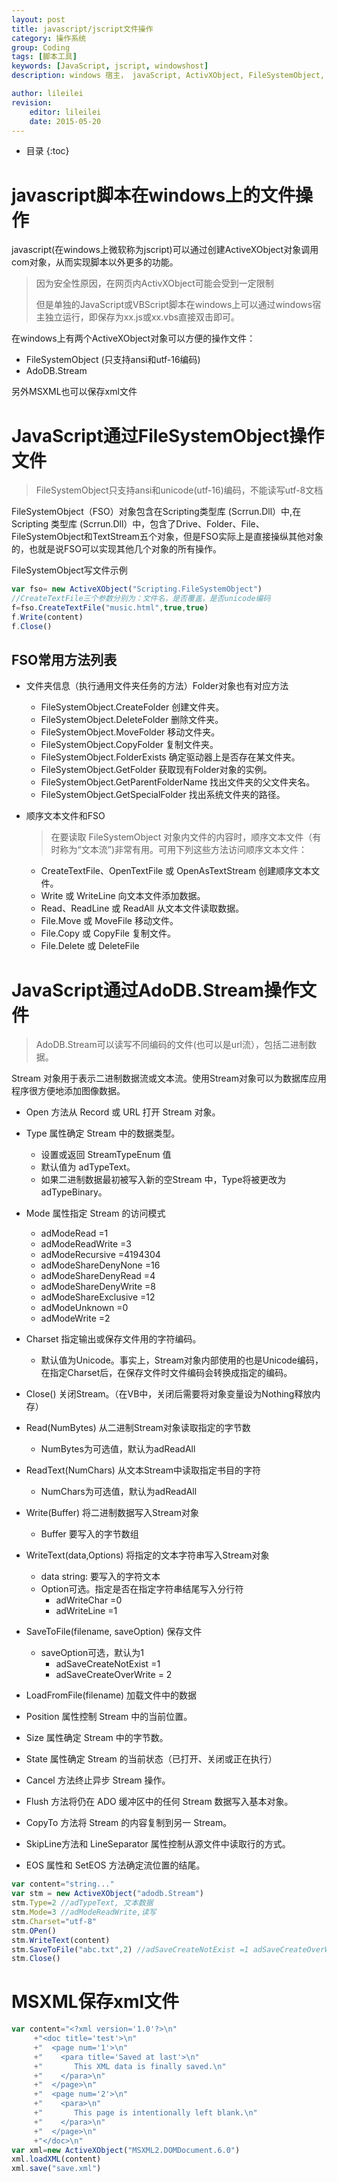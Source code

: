 ```yaml
---
layout: post
title: javascript/jscript文件操作
category: 操作系统
group: Coding
tags: [脚本工具]
keywords: [JavaScript, jscript, windowshost]
description: windows 宿主， javaScript, ActivXObject, FileSystemObject, AdoDB.Stream

author: lileilei
revision:
    editor: lileilei
    date: 2015-05-20
---
```


* 目录
{:toc}

# javascript脚本在windows上的文件操作

javascript(在windows上微软称为jscript)可以通过创建ActiveXObject对象调用com对象，从而实现脚本以外更多的功能。

> 因为安全性原因，在网页内ActivXObject可能会受到一定限制
> 
> 但是单独的JavaScript或VBScript脚本在windows上可以通过windows宿主独立运行，即保存为xx.js或xx.vbs直接双击即可。

在windows上有两个ActiveXObject对象可以方便的操作文件：

+ FileSystemObject (只支持ansi和utf-16编码)
+ AdoDB.Stream

另外MSXML也可以保存xml文件

# JavaScript通过FileSystemObject操作文件

> FileSystemObject只支持ansi和unicode(utf-16)编码，不能读写utf-8文档

FileSystemObject（FSO）对象包含在Scripting类型库 (Scrrun.Dll）中,在Scripting 类型库 (Scrrun.Dll）中，包含了Drive、Folder、File、FileSystemObject和TextStream五个对象，但是FSO实际上是直接操纵其他对象的，也就是说FSO可以实现其他几个对象的所有操作。

FileSystemObject写文件示例

~~~ javascript
var fso= new ActiveXObject("Scripting.FileSystemObject")
//CreateTextFile三个参数分别为：文件名，是否覆盖，是否unicode编码
f=fso.CreateTextFile("music.html",true,true)
f.Write(content)
f.Close()
~~~

## FSO常用方法列表

+ 文件夹信息（执行通用文件夹任务的方法）Folder对象也有对应方法
    - FileSystemObject.CreateFolder	创建文件夹。
    - FileSystemObject.DeleteFolder	删除文件夹。
    - FileSystemObject.MoveFolder	移动文件夹。
    - FileSystemObject.CopyFolder	复制文件夹。
    - FileSystemObject.FolderExists	确定驱动器上是否存在某文件夹。
    - FileSystemObject.GetFolder 获取现有Folder对象的实例。
    - FileSystemObject.GetParentFolderName	找出文件夹的父文件夹名。
    - FileSystemObject.GetSpecialFolder	找出系统文件夹的路径。
+ 顺序文本文件和FSO

    > 在要读取 FileSystemObject 对象内文件的内容时，顺序文本文件（有时称为“文本流”)非常有用。可用下列这些方法访问顺序文本文件：

    - CreateTextFile、OpenTextFile 或 OpenAsTextStream 创建顺序文本文件。
    - Write 或 WriteLine	向文本文件添加数据。
    - Read、ReadLine 或 ReadAll	从文本文件读取数据。
    - File.Move 或 MoveFile	移动文件。
    - File.Copy 或 CopyFile	复制文件。
    - File.Delete 或 DeleteFile

# JavaScript通过AdoDB.Stream操作文件

> AdoDB.Stream可以读写不同编码的文件(也可以是url流），包括二进制数据。

Stream 对象用于表示二进制数据流或文本流。使用Stream对象可以为数据库应用程序很方便地添加图像数据。

+ Open 方法从 Record 或 URL 打开 Stream 对象。
+ Type 属性确定 Stream 中的数据类型。
    - 设置或返回 StreamTypeEnum 值
    - 默认值为 adTypeText。
    - 如果二进制数据最初被写入新的空Stream 中，Type将被更改为 adTypeBinary。
+ Mode 属性指定 Stream 的访问模式
    - adModeRead =1
    - adModeReadWrite =3
    - adModeRecursive =4194304
    - adModeShareDenyNone =16
    - adModeShareDenyRead =4
    - adModeShareDenyWrite =8
    - adModeShareExclusive =12
    - adModeUnknown =0
    - adModeWrite =2
+ Charset 指定输出或保存文件用的字符编码。
    - 默认值为Unicode。事实上，Stream对象内部使用的也是Unicode编码，在指定Charset后，在保存文件时文件编码会转换成指定的编码。
+ Close() 关闭Stream。（在VB中，关闭后需要将对象变量设为Nothing释放内存）
+ Read(NumBytes)  从二进制Stream对象读取指定的字节数
    - NumBytes为可选值，默认为adReadAll
+ ReadText(NumChars)  从文本Stream中读取指定书目的字符
    - NumChars为可选值，默认为adReadAll
+ Write(Buffer)  将二进制数据写入Stream对象
    - Buffer 要写入的字节数组
+ WriteText(data,Options) 将指定的文本字符串写入Stream对象
    - data string: 要写入的字符文本
    - Option可选。指定是否在指定字符串结尾写入分行符
        * adWriteChar =0
        * adWriteLine =1
+ SaveToFile(filename, saveOption)  保存文件
    - saveOption可选，默认为1
        * adSaveCreateNotExist =1
        * adSaveCreateOverWrite = 2
+ LoadFromFile(filename) 加载文件中的数据

+ Position 属性控制 Stream 中的当前位置。
+ Size 属性确定 Stream 中的字节数。
+ State 属性确定 Stream 的当前状态（已打开、关闭或正在执行）
+ Cancel 方法终止异步 Stream 操作。
+ Flush 方法将仍在 ADO 缓冲区中的任何 Stream 数据写入基本对象。
+ CopyTo 方法将 Stream 的内容复制到另一 Stream。
+ SkipLine方法和 LineSeparator 属性控制从源文件中读取行的方式。
+ EOS 属性和 SetEOS 方法确定流位置的结尾。


~~~ javascript
var content="string..."
var stm = new ActiveXObject("adodb.Stream")
stm.Type=2 //adTypeText, 文本数据
stm.Mode=3 //adModeReadWrite,读写
stm.Charset="utf-8"
stm.OPen()
stm.WriteText(content)
stm.SaveToFile("abc.txt",2) //adSaveCreateNotExist =1 adSaveCreateOverWrite =2 
stm.Close()
~~~

# MSXML保存xml文件

~~~ javascript
var content="<?xml version='1.0'?>\n"
     +"<doc title='test'>\n"
     +"  <page num='1'>\n"
     +"    <para title='Saved at last'>\n"
     +"       This XML data is finally saved.\n"
     +"    </para>\n"
     +"  </page>\n"
     +"  <page num='2'>\n"
     +"    <para>\n"
     +"       This page is intentionally left blank.\n"
     +"    </para>\n"
     +"  </page>\n"
     +"</doc>\n"
var xml=new ActiveXObject("MSXML2.DOMDocument.6.0")
xml.loadXML(content)
xml.save("save.xml")
~~~